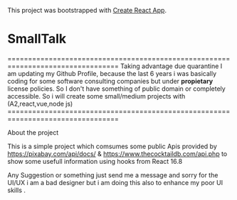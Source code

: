This project was bootstrapped with [Create React App](https://github.com/facebook/create-react-app).

<h1>SmallTalk</h1>
=================================================================================
Taking advantage due quarantine I am updating my Github Profile, because the last 6 years i was basically coding for some software consulting companies but under <b>propietary</b> license policies.  So I don't have something of public domain or completely accessible.
So i will create some small/medium projects with (A2,react,vue,node js)
=================================================================================


About the project

This is a simple project which comsumes some public Apis provided by 
https://pixabay.com/api/docs/  & https://www.thecocktaildb.com/api.php 
to show some usefull information using hooks from React 16.8 

Any Suggestion or something just send me a message and sorry for the UI/UX i am a bad designer but i am doing this also to enhance my poor UI skills .



